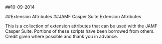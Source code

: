 ##10-09-2014

##Extension Attributes
##JAMF Casper Suite Extension Attributes

This is a collection of extension attributes that can be used with the JAMF Casper Suite. Portions of these scripts have been borrowed from others. Credit given where possible and thank you in advance.
